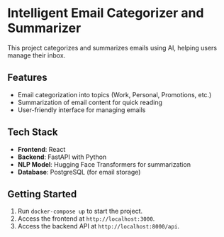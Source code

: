 # Intelligent Email Categorizer and Summarizer

This project categorizes and summarizes emails using AI, helping users manage their inbox.

## Features
- Email categorization into topics (Work, Personal, Promotions, etc.)
- Summarization of email content for quick reading
- User-friendly interface for managing emails

## Tech Stack
- **Frontend**: React
- **Backend**: FastAPI with Python
- **NLP Model**: Hugging Face Transformers for summarization
- **Database**: PostgreSQL (for email storage)

## Getting Started
1. Run `docker-compose up` to start the project.
2. Access the frontend at `http://localhost:3000`.
3. Access the backend API at `http://localhost:8000/api`.
